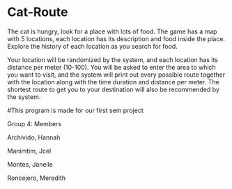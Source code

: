 # Cat-Route

The cat is hungry, look for a place with lots of food. The game has a map with 5 locations, each location has its description and food inside the place. Explore the history of each location as you search for food. 

Your location will be randomized by the system, and each location has its distance per meter (10-100). You will be asked to enter the area to which you want to visit, and the system will print out every possible route together with the location along with the time duration and distance per meter. The shortest route to get you to your destination will also be recommended by the system. 


#This program is made for our first sem project

Group 4: Members

Archivido, Hannah

Manimtim, Jcel

Montes, Janelle

Roncejero, Meredith
